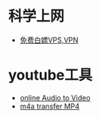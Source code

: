 # 科学上网
* [免费白嫖VPS,VPN](https://www.youtube.com/watch?v=PMHxkujGXtE&list=PL3hLg44Pl9vmwjbmrrdB00Ct3WZKkuT11)

# youtube工具
* [online Audio to Video](https://audiotoolset.com/audio-to-video)
* [m4a transfer MP4](https://www.freeconvert.com/m4a-to-mp4/download)
